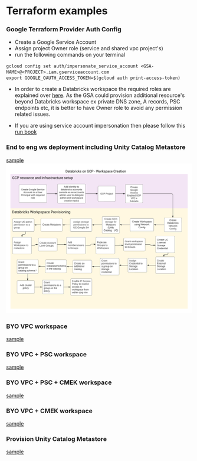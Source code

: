 # Terraform examples

### Google Terraform Provider Auth Config
- Create a Google Service Account
- Assign project Owner role (service and shared vpc project's)
- run the following commands on your terminal
```
gcloud config set auth/impersonate_service_account <GSA-NAME>@<PROJECT>.iam.gserviceaccount.com
export GOOGLE_OAUTH_ACCESS_TOKEN=$(gcloud auth print-access-token)
```
- In order to create a Databricks workspace the required roles are explained over [here](https://docs.gcp.databricks.com/administration-guide/cloud-configurations/gcp/customer-managed-vpc.html#role-requirements). As the GSA could provision additional resource's beyond Databricks workspace ex private DNS zone, A records, PSC endpoints etc, it is better to have Owner role to avoid any permission related issues.

- If you are using service account impersonation then please follow this [run book](../terraform-scripts/sa-impersonation.md)
### End to eng ws deployment including Unity Catalog Metastore
[sample](../terraform-scripts/end2end/workspace.tf)
![E2E deployment](../../images/e2e-gcp-ws-deployment-flow.png)
### BYO VPC workspace
[sample](../terraform-scripts/byovpc-ws/workspace.tf)
### BYO VPC + PSC workspace
[sample](../terraform-scripts/byovpc-psc-ws/workspace.tf)
### BYO VPC + PSC + CMEK workspace
[sample](../terraform-scripts/byovpc-psc-cmek-ws/workspace.tf)
### BYO VPC + CMEK workspace
[sample](../terraform-scripts/byovpc-cmek-ws/workspace.tf)
### Provision Unity Catalog Metastore
[sample](../terraform-scripts/uc/unity-setup.tf)
